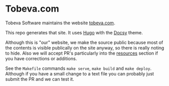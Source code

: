 # Tobeva.com

Tobeva Software maintains the website [tobeva.com](https://tobeva.com).

This repo generates that site. It uses [Hugo](https://gohugo.io/) with the [Docsy](https://github.com/google/docsy) theme.

Although this is "our" website, we make the source public because most of the contents is visible publically on the site anyway, so there is really noting to hide. Also we will accept PR's particularly into the [resources](content/resources) section if you have corrections or additions.

See the `Makefile` commands `make serve`, `make build` and `make deploy`. Although if you have a small change to a text file you can probably just submit the PR and we can test it.
